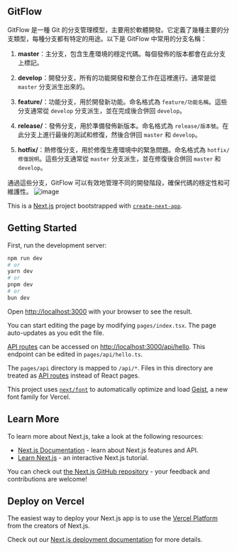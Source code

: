 ## GitFlow

GitFlow 是一種 Git 的分支管理模型，主要用於軟體開發。它定義了幾種主要的分支類型，每種分支都有特定的用途。以下是 GitFlow 中常用的分支名稱：

1. **master**：主分支，包含生產環境的穩定代碼。每個發佈的版本都會在此分支上標記。

2. **develop**：開發分支，所有的功能開發和整合工作在這裡進行。通常是從 `master` 分支派生出來的。

3. **feature/**：功能分支，用於開發新功能。命名格式為 `feature/功能名稱`。這些分支通常從 `develop` 分支派生，並在完成後合併回 `develop`。

4. **release/**：發佈分支，用於準備發佈新版本。命名格式為 `release/版本號`。在此分支上進行最後的測試和修復，然後合併回 `master` 和 `develop`。

5. **hotfix/**：熱修復分支，用於修復生產環境中的緊急問題。命名格式為 `hotfix/修復說明`。這些分支通常從 `master` 分支派生，並在修復後合併回 `master` 和 `develop`。

通過這些分支，GitFlow 可以有效地管理不同的開發階段，確保代碼的穩定性和可維護性。
![image](https://github.com/user-attachments/assets/c642a3a9-4ef8-4dc9-9249-cce1866dcb7f)




This is a [Next.js](https://nextjs.org) project bootstrapped with [`create-next-app`](https://nextjs.org/docs/pages/api-reference/create-next-app).

## Getting Started

First, run the development server:

```bash
npm run dev
# or
yarn dev
# or
pnpm dev
# or
bun dev
```

Open [http://localhost:3000](http://localhost:3000) with your browser to see the result.

You can start editing the page by modifying `pages/index.tsx`. The page auto-updates as you edit the file.

[API routes](https://nextjs.org/docs/pages/building-your-application/routing/api-routes) can be accessed on [http://localhost:3000/api/hello](http://localhost:3000/api/hello). This endpoint can be edited in `pages/api/hello.ts`.

The `pages/api` directory is mapped to `/api/*`. Files in this directory are treated as [API routes](https://nextjs.org/docs/pages/building-your-application/routing/api-routes) instead of React pages.

This project uses [`next/font`](https://nextjs.org/docs/pages/building-your-application/optimizing/fonts) to automatically optimize and load [Geist](https://vercel.com/font), a new font family for Vercel.

## Learn More

To learn more about Next.js, take a look at the following resources:

- [Next.js Documentation](https://nextjs.org/docs) - learn about Next.js features and API.
- [Learn Next.js](https://nextjs.org/learn-pages-router) - an interactive Next.js tutorial.

You can check out [the Next.js GitHub repository](https://github.com/vercel/next.js) - your feedback and contributions are welcome!

## Deploy on Vercel

The easiest way to deploy your Next.js app is to use the [Vercel Platform](https://vercel.com/new?utm_medium=default-template&filter=next.js&utm_source=create-next-app&utm_campaign=create-next-app-readme) from the creators of Next.js.

Check out our [Next.js deployment documentation](https://nextjs.org/docs/pages/building-your-application/deploying) for more details.
